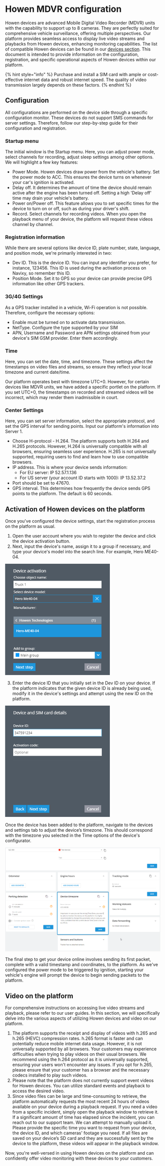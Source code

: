 # Howen MDVR configuration

Howen devices are advanced Mobile Digital Video Recorder (MDVR) units with the capability to support up to 8 cameras. They are perfectly suited for comprehensive vehicle surveillance, offering multiple perspectives. Our platform provides seamless access to display live video streams and playbacks from Howen devices, enhancing monitoring capabilities. The list of compatible Howen devices can be found in our [devices section](https://www.navixy.com/devices/howen-technologies/). This document is intended to provide information on the configuration, registration, and specific operational aspects of Howen devices within our platform.

{% hint style="info" %}
Purchase and install a SIM card with ample or cost-effective internet data and robust internet speed. The quality of video transmission largely depends on these factors.
{% endhint %}

## Configuration

All configurations are performed on the device side through a specific configuration monitor. These devices do not support SMS commands for server settings. Therefore, follow our step-by-step guide for their configuration and registration.

### Startup menu

The initial window is the Startup menu. Here, you can adjust power mode, select channels for recording, adjust sleep settings among other options. We will highlight a few key features:

* Power Mode. Howen devices draw power from the vehicle's battery. Set the power mode to ACC. This ensures the device turns on whenever your car's ignition is activated.
* Delay off. It determines the amount of time the device should remain active after the engine has been turned off. Setting a high 'Delay off' time may drain your vehicle's battery.
* Power on/Power off. This feature allows you to set specific times for the device to turn on or off, such as during your driver's shift.
* Record. Select channels for recording videos. When you open the playback menu of your device, the platform will request these videos channel by channel.

### Registration information

While there are several options like device ID, plate number, state, language, and position mode, we're primarily interested in two:

* Dev ID. This is the device ID. You can input any identifier you prefer, for instance, 123456. This ID is used during the activation process on Navixy, so remember this ID.
* Position Mode. Set it to GPS so your device can provide precise GPS information like other GPS trackers.

### 3G/4G Settings

As a GPS tracker installed in a vehicle, Wi-Fi operation is not possible. Therefore, configure the necessary options:

* Enable must be turned on to activate data transmission.
* NetType. Configure the type supported by your SIM
* APN, Username and Password are APN settings obtained from your device's SIM GSM provider. Enter them accordingly.

### Time

Here, you can set the date, time, and timezone. These settings affect the timestamps on video files and streams, so ensure they reflect your local timezone and current date/time.

Our platform operates best with timezone UTC+0. However, for certain devices like MDVR units, we have added a specific portlet on the platform. If you set UTC+0, the timestamps on recorded and streamed videos will be incorrect, which may render them inadmissible in court.

### Center Settings

Here, you can set server information, select the appropriate protocol, and set the GPS interval for sending points. Input our platform's information into Server 1.

* Choose H-protocol - H.264. The platform supports both H.264 and H.265 protocols. However, H.264 is universally compatible with all browsers, ensuring seamless user experience. H.265 is not universally supported, requiring users to find and learn how to use compatible browsers.
* IP address. This is where your device sends information:
  * &#x20;For EU server: IP 52.57.1.136
  * &#x20;For US server (your account ID starts with 1000): IP 13.52.37.2
* Port should be set to 47670.
* GPS interval. This determines how frequently the device sends GPS points to the platform. The default is 60 seconds.

## Activation of Howen devices on the platform

Once you've configured the device settings, start the registration process on the platform as usual.

1. Open the user account where you wish to register the device and click the device activation button.
2. Next, input the device's name, assign it to a group if necessary, and type your device's model into the search line. For example, Hero ME40-04.

![](attachments/image-20231019-140201.png)

3. Enter the device ID that you initially set in the Dev ID on your device. If the platform indicates that the given device ID is already being used, modify it in the device's settings and attempt using the new ID on the platform.

![](attachments/image-20231019-135850.png)

Once the device has been added to the platform, navigate to the devices and settings tab to adjust the device’s timezone. This should correspond with the timezone you selected in the Time options of the device's configurator.

![](attachments/image-20231020-063327.png)

The final step to get your device online involves sending its first packet, complete with a valid timestamp and coordinates, to the platform. As we've configured the power mode to be triggered by ignition, starting your vehicle's engine will prompt the device to begin sending packets to the platform.

## Video on the platform

For comprehensive instructions on accessing live video streams and playback, please refer to our user guides. In this section, we will specifically delve into the various aspects of utilizing Howen devices and video on our platform.

1. The platform supports the receipt and display of videos with h.265 and h.265 (HEVC) compression rates. h.265 format is faster and can potentially reduce mobile internet data usage. However, it is not universally supported by all browsers. Your customers may experience difficulties when trying to play videos on their usual browsers. We recommend using the h.264 protocol as it is universally supported, ensuring your users won't encounter any issues. If you opt for h.265, please ensure that your customer has a browser and the necessary codecs installed to play such videos.
2. Please note that the platform does not currently support event videos for Howen devices. You can utilize standard events and playback to access the desired video.
3. Since video files can be large and time-consuming to retrieve, the platform automatically requests the most recent 24 hours of videos available on your device during a playback request. If you need a video from a specific incident, simply open the playback window to retrieve it. If a significant amount of time has elapsed since the incident, you can reach out to our support team. We can attempt to manually upload it. Please provide the specific time you want to request from your device, the device ID, and which cameras' footage you need. If all files are saved on your device’s SD card and they are successfully sent by the device to the platform, these videos will appear in the playback window.

Now, you're well-versed in using Howen devices on the platform and can confidently offer video monitoring with these devices to your customers.
